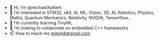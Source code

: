 - 👋 Hi, I’m @michaelXailient
- 👀 I’m interested in STM32, x64, AI, ML, Vision, 3D, AI, Robotics, Physics, Maths, Quantum Mechanics, Relativity, NVIDIA, Tensorflow...
- 🌱 I’m currently learning TinyML
- 💞️ I’m looking to collaborate on embedded C++ frameworks. 
- 📫 How to reach me mikejt4@gmail.com

<!---
michaelXailient/michaelXailient is a ✨ special ✨ repository because its `README.md` (this file) appears on your GitHub profile.
You can click the Preview link to take a look at your changes.
--->
